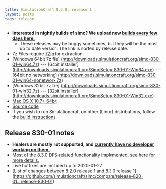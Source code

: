 ```yaml
---
title: SimulationCraft 8.3.0, release 1
layout: posts
tags: release
---
```

* **Interested in nightly builds of simc? We upload new [builds every few days here.](http://downloads.simulationcraft.org/?C=M;O=D)**
  * These releases may be buggy sometimes, but they will be the most up to date version. The link is sorted by release date.
* 7z Files require [7Zip](https://www.7-zip.org/) for extraction.
* [Windows 64bit 7z file] (http://downloads.simulationcraft.org/simc-830-01-win64.7z) --- [64bit installer] (http://downloads.simulationcraft.org/SimcSetup-830-01-Win64.exe) --- [64bit no networking] (http://downloads.simulationcraft.org/simc-830-01-win64-nonetwork.7z)
* [Windows 32bit 7z file] (http://downloads.simulationcraft.org/simc-830-01-win32.7z) --- [32bit installer] (http://downloads.simulationcraft.org/SimcSetup-830-01-Win32.exe)
* [Mac OS X 10.7+ 64bit](http://downloads.simulationcraft.org/simc-830-01-osx-x86.dmg)
* [Source code](https://github.com/simulationcraft/simc/archive/release-830-01.zip)
* If you wish to run Simulationcraft on other (Linux) distributions, follow the [build instructions](https://github.com/simulationcraft/simc/wiki/HowToBuild)

## Release 830-01 notes
  * **Healers are mostly not supported, and [currently have no developer working on them.](https://github.com/simulationcraft/simc#how-can-i-contribute)**
  * Most of the 8.3.0 DPS-related functionality implemented, see [here for more details.](https://docs.google.com/spreadsheets/d/e/2PACX-1vSGcEJgomgZLu6H8W6PLor6XfUP5C-Orz--UGOrT4ejj2pKRKJsE7jAakifsogZHHzn9rnKXBaICdEs/pubhtml)
  * Live hotfixes are included up to 2020-01-27
  * [List of changes between 8.2.0 release 1 and 8.3.0 release 1] (https://github.com/simulationcraft/simc/compare/release-820-01...release-830-01)
